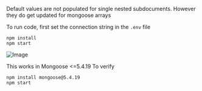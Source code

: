 Default values are not populated for single nested subdocuments.
However they do get updated for mongoose arrays

To run code, first set the connection string in the `.env` file

```
npm install
npm start
```

![Image](../master/image.png?raw=true)

This works in Mongoose <=5.4.19
To verify

```
npm install mongoose@5.4.19
npm start
```
